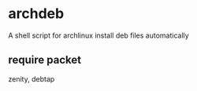 # archdeb
A shell script for archlinux install deb files automatically
## require packet
zenity, debtap